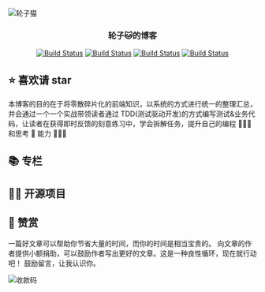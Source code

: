 ![轮子猫](https://user-images.githubusercontent.com/12481194/161090897-a6f33c34-3689-422c-a38b-ae9c4622db9a.jpeg)

<!-- 标题：居中 -->
<h3 align="center">轮子🐱的博客</h3>

<!-- 徽标 -->
<p align="center">
   <a href=""><img id="like" src="https://img.shields.io/badge/作者-轮子🐱-orange.svg" alt="Build Status"></a>
   <a href=""><img id="read" src="https://img.shields.io/badge/Juejun-掘金-green.svg" alt="Build Status"></a>
   <a href=""><img id="like" src="https://img.shields.io/badge/掘金-100+喜欢-red.svg" alt="Build Status"></a>
   <a href=""><img id="read" src="https://img.shields.io/badge/掘金-7k+阅读-blue.svg" alt="Build Status"></a>
  </p>

<!-- 介绍 -->

## ⭐️ 喜欢请 star

本博客的目的在于将零散碎片化的前端知识，以系统的方式进行统一的整理汇总，并会通过一个一个实战带领读者通过 TDD(测试驱动开发)的方式编写测试&业务代码，让读者在获得即时反馈的刻意练习中，学会拆解任务，提升自己的编程 👨🏻‍💻 和思考 🤔 能力 🍺🍺🍺

## 📚 专栏

## 🧑‍💻 开源项目

## 🤝 赞赏

一篇好文章可以帮助你节省大量的时间，而你的时间是相当宝贵的。 向文章的作者提供小额捐助，可以鼓励作者写出更好的文章。这是一种良性循环，现在就行动吧！ 鼓励留言，让我认识你。

![收款码](https://user-images.githubusercontent.com/12481194/161088975-69f57147-bf86-4e14-90e2-ef9465ef553b.jpeg)
